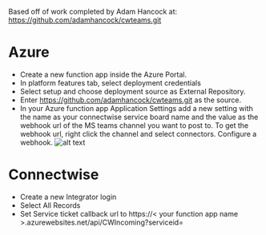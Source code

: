Based off of work completed by Adam Hancock at: https://github.com/adamhancock/cwteams.git

# Azure

- Create a new function app inside the Azure Portal.
- In platform features tab, select deployment credentials
- Select setup and choose deployment source as External Repository.
- Enter https://github.com/adamhancock/cwteams.git as the source.
- In your Azure function app Application Settings add a new setting with the name as your connectwise service board name and the value as the webhook url of the MS teams channel you want to post to. To get the webhook url, right click the channel and select connectors. Configure a webhook.
![alt text](https://adamhancock.blob.core.windows.net/images/cwteams.png "Azure Application Settings")


# Connectwise

- Create a new Integrator login
- Select All Records
- Set Service ticket callback url to https://< your function app name >.azurewebsites.net/api/CWIncoming?serviceid=
